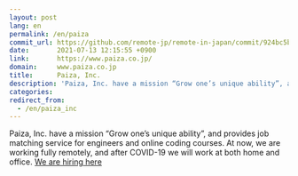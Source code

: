 ```yaml
---
layout: post
lang: en
permalink: /en/paiza
commit_url: https://github.com/remote-jp/remote-in-japan/commit/924bc5b245675749972af94097a4cb4ebb150a7e
date:       2021-07-13 12:15:55 +0900
link:       https://www.paiza.co.jp/
domain:     www.paiza.co.jp
title:      Paiza, Inc.
description: 'Paiza, Inc. have a mission “Grow one’s unique ability”, and provides job matching service for engineers and online coding courses. At now, we are working fully remotely, and after COVID-19 we will work at both home and office. We are hiring here'
categories: 
redirect_from:
  - /en/paiza_inc
---
```


<p>Paiza, Inc. have a mission “Grow one’s unique ability”, and provides job matching service for engineers and online coding courses. At now, we are working fully remotely, and after COVID-19 we will work at both home and office. <a href="https://www.paiza.co.jp/recruit/">We are hiring here</a></p>
